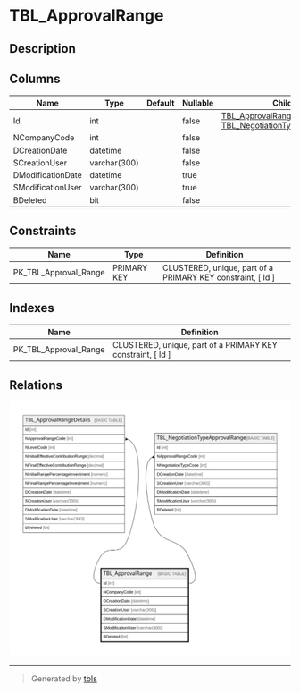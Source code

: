 # TBL_ApprovalRange

## Description

## Columns

| Name | Type | Default | Nullable | Children | Parents | Comment |
| ---- | ---- | ------- | -------- | -------- | ------- | ------- |
| Id | int |  | false | [TBL_ApprovalRangeDetails](TBL_ApprovalRangeDetails.md) [TBL_NegotiationTypeApprovalRange](TBL_NegotiationTypeApprovalRange.md) |  |  |
| NCompanyCode | int |  | false |  |  |  |
| DCreationDate | datetime |  | false |  |  |  |
| SCreationUser | varchar(300) |  | false |  |  |  |
| DModificationDate | datetime |  | true |  |  |  |
| SModificationUser | varchar(300) |  | true |  |  |  |
| BDeleted | bit |  | false |  |  |  |

## Constraints

| Name | Type | Definition |
| ---- | ---- | ---------- |
| PK_TBL_Approval_Range | PRIMARY KEY | CLUSTERED, unique, part of a PRIMARY KEY constraint, [ Id ] |

## Indexes

| Name | Definition |
| ---- | ---------- |
| PK_TBL_Approval_Range | CLUSTERED, unique, part of a PRIMARY KEY constraint, [ Id ] |

## Relations

![er](TBL_ApprovalRange.svg)

---

> Generated by [tbls](https://github.com/k1LoW/tbls)
